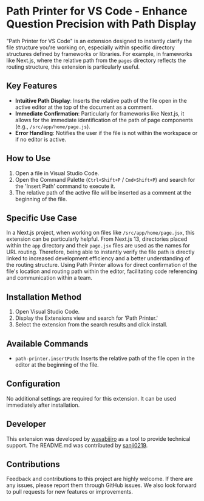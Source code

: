 # Path Printer for VS Code - Enhance Question Precision with Path Display

"Path Printer for VS Code" is an extension designed to instantly clarify the file structure you're working on, especially within specific directory structures defined by frameworks or libraries. For example, in frameworks like Next.js, where the relative path from the `pages` directory reflects the routing structure, this extension is particularly useful.

## Key Features

- **Intuitive Path Display**: Inserts the relative path of the file open in the active editor at the top of the document as a comment.
- **Immediate Confirmation**: Particularly for frameworks like Next.js, it allows for the immediate identification of the path of page components (e.g., `/src/app/home/page.js`).
- **Error Handling**: Notifies the user if the file is not within the workspace or if no editor is active.

## How to Use

1. Open a file in Visual Studio Code.
2. Open the Command Palette (`Ctrl+Shift+P` / `Cmd+Shift+P`) and search for the 'Insert Path' command to execute it.
3. The relative path of the active file will be inserted as a comment at the beginning of the file.

## Specific Use Case

In a Next.js project, when working on files like `/src/app/home/page.jsx`, this extension can be particularly helpful. From Next.js 13, directories placed within the `app` directory and their `page.jsx` files are used as the names for URL routing. Therefore, being able to instantly verify the file path is directly linked to increased development efficiency and a better understanding of the routing structure. Using Path Printer allows for direct confirmation of the file's location and routing path within the editor, facilitating code referencing and communication within a team.

## Installation Method

1. Open Visual Studio Code.
2. Display the Extensions view and search for 'Path Printer.'
3. Select the extension from the search results and click install.

## Available Commands

- `path-printer.insertPath`: Inserts the relative path of the file open in the editor at the beginning of the file.

## Configuration

No additional settings are required for this extension. It can be used immediately after installation.

## Developer

This extension was developed by [wasabijiro](https://github.com/wasabijiro) as a tool to provide technical support. The README.md was contributed by [sanji0219](https://github.com/sanji0219).

## Contributions

Feedback and contributions to this project are highly welcome. If there are any issues, please report them through GitHub issues. We also look forward to pull requests for new features or improvements.
